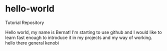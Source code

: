 # hello-world
Tutorial Repository 

Hello world, my name is Bernat! I'm starting to use github and I would like to learn fast enough to introduce it in my projects and my way of working. 
hello there general kenobi
